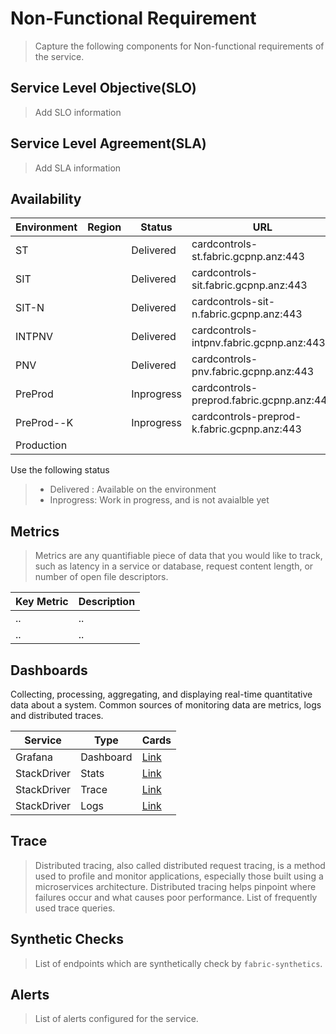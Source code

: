 # Non-Functional Requirement

> Capture the following components for Non-functional requirements of the service.

## Service Level Objective(SLO)

> Add SLO information

## Service Level Agreement(SLA)

> Add SLA information

## Availability

| Environment | Region | Status     | URL                                         |
| ----------- | ------ | ---------- | ------------------------------------------- |
| ST          |        | Delivered  | cardcontrols-st.fabric.gcpnp.anz:443        |
| SIT         |        | Delivered  | cardcontrols-sit.fabric.gcpnp.anz:443       |
| SIT-N       |        | Delivered | cardcontrols-sit-n.fabric.gcpnp.anz:443     |
| INTPNV         |        | Delivered  | cardcontrols-intpnv.fabric.gcpnp.anz:443       |
| PNV         |        | Delivered  | cardcontrols-pnv.fabric.gcpnp.anz:443       |
| PreProd     |        | Inprogress | cardcontrols-preprod.fabric.gcpnp.anz:443   |
| PreProd--K  |        | Inprogress | cardcontrols-preprod-k.fabric.gcpnp.anz:443 |
| Production  |        |            |                                             |

Use the following status

> - Delivered : Available on the environment
> - Inprogress: Work in progress, and is not avaialble yet

## Metrics

> Metrics are any quantifiable piece of data that you would like to track, such as latency in a service or database, request content length, or number of open file descriptors.

| Key Metric | Description |
| ---------- | ----------- |
| ..         | ..          | .. |
| ..         | ..          |

## Dashboards

Collecting, processing, aggregating, and displaying real-time quantitative data about a system. Common sources of
monitoring data are metrics, logs and distributed traces.

| Service     | Type      | Cards                                                                                                                                                                                                                                                                                                                                                                                                                          |
| ----------- | --------- | ------------------------------------------------------------------------------------------------------------------------------------------------------------------------------------------------------------------------------------------------------------------------------------------------------------------------------------------------------------------------------------------------------------------------------ |
| Grafana     | Dashboard | [Link](https://grafana.fabric.gcpnp.anz/d/mIvQZ5GGk/card-controls)                                                                                                                                                                                                                                                                                                                                                             |
| StackDriver | Stats     | [Link](https://console.cloud.google.com/monitoring/dashboards/custom/13062528041815601817?project=anz-x-fabric-np-641432&amp;timeDomain=6h)                                                                                                                                                                                                                                                                                        |
| StackDriver | Trace     | [Link](https://console.cloud.google.com/traces/list?project=anz-x-fabric-np-641432&amp;pageState=(%22traceIntervalPicker%22:(%22groupValue%22:%22P30D%22),%22traceFilter%22:(%22chips%22:%22%255B%257B_22k_22_3A_22LABEL_3Aapp_22_2C_22t_22_3A10_2C_22v_22_3A_22_5C_22cards_5C_22_22%257D_2C%257B_22k_22_3A_22LABEL_3Aapp_22_2C_22t_22_3A10_2C_22v_22_3A_22_5C_22cardcontrols_5C_22_22%257D%255D%22)))                             |
| StackDriver | Logs      | [Link](https://console.cloud.google.com/logs/query;query=resource.type%3D%22k8s_container%22%0Aresource.labels.cluster_name%3D%22anz-x-apps-np-gke%22%0Aresource.labels.container_name%3D%22cards%22%20OR%20resource.labels.container_name%3D%22cardcontrols%22;timeRange=PT6H;summaryFields=undefined,jsonPayload%252Flevel,jsonPayload%252Ffields%252F%2522x-b3-traceid%2522:true:32:beginning?project=anz-x-apps-np-e1bb39) |

## Trace

> Distributed tracing, also called distributed request tracing, is a method used to profile and monitor applications, especially those built using a microservices architecture. Distributed tracing helps pinpoint where failures occur and what causes poor performance. List of frequently used trace queries.

## Synthetic Checks

> List of endpoints which are synthetically check by `fabric-synthetics`.

## Alerts

> List of alerts configured for the service.




